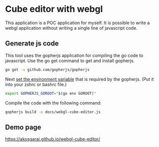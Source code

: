 # Cube editor with webgl

This application is a POC application for myself. It is possible to write a webgl application without writing a single line of javascript code.

## Generate js code

This tool uses the gopherjs application for compiling the go code to javascript. Use the go get command to get and install gopherjs.

```bash
go get -u github.com/gopherjs/gopherjs
```

Next [set the environment variable](https://github.com/gopherjs/gopherjs#environment-variables) that is required by the gopherjs. (Put it into your zshrc or bashrc file.)

```bash
export GOPHERJS_GOROOT="$(go env GOROOT)"
```

Compile the code with the following command:

```bash
gopherjs build -o docs/webgl-cube-editor.js
```

## Demo page

https://akosgarai.github.io/webgl-cube-editor/

